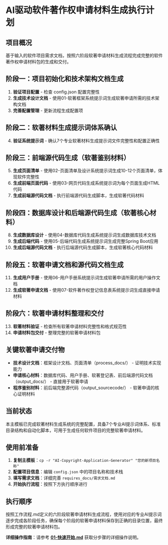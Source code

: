 # AI驱动软件著作权申请材料生成执行计划

## 项目概况
基于输入的软件项目需求文档，按照六阶段软著申请材料生成流程完成完整的软件著作权申请材料包的生成和交付。

## 阶段一：项目初始化和技术架构文档生成
1. **验证项目配置** - 检查 config.json 配置完整性
2. **生成技术设计文档** - 使用01-软著框架系统提示词生成软著申请所需的技术架构文档
3. **完善配置管理** - 更新流程生成配置项

## 阶段二：软著材料生成提示词体系确认
4. **验证系统提示词** - 确认7个专业软著材料生成提示词文件完整性和配置正确性

## 阶段三：前端源代码生成（软著鉴别材料）
5. **生成页面清单** - 使用02-页面清单及设计系统提示词生成10-12个页面清单，体现软件完整性
6. **生成前端页面代码** - 使用03-网页代码生成系统提示词为每个页面生成HTML代码
7. **生成前端源代码文档** - 执行前端源代码生成脚本，生成软著代码材料

## 阶段四：数据库设计和后端源代码生成（软著核心材料）
8. **生成数据库设计** - 使用04-数据库代码生成系统提示词生成数据库技术文档
9. **生成后端代码** - 使用05-后端代码生成系统提示词生成完整Spring Boot应用
10. **生成后端源代码文档** - 执行后端源代码生成脚本，生成软著核心代码材料

## 阶段五：软著申请文档和源代码文档生成
11. **生成用户手册** - 使用06-用户手册系统提示词生成软著申请所需的用户操作文档
12. **生成软著申请文档** - 使用07-软件著作权登记信息表系统提示词生成直接申请材料

## 阶段六：软著申请材料整理和交付
13. **软著材料验证** - 检查所有软著申请材料完整性和格式规范性
14. **申请材料包交付** - 整理完整的软著申请材料包

## 关键软著申请交付物
- **技术设计文档**：框架设计文档、页面清单（process_docs/） - 证明技术实现能力
- **申请核心材料**：数据库代码、用户手册、软著登记表、前后端源代码文档（output_docs/） - 直接用于软著申请
- **程序鉴别材料**：前后端完整源代码（output_sourcecode/） - 软著申请的核心证明材料

## 当前状态
本主模板已完成软著材料生成系统的完整配置，具备7个专业AI提示词体系、标准目录结构和自动化脚本，可用于生成任何软件项目的完整软著申请材料。

## 使用前准备
1. **复制主模板**：`cp -r "AI-Copyright-Application-Generator" "您的新项目名称"`
2. **配置项目信息**：编辑 `config.json` 中的项目名称和技术栈
3. **填写需求文档**：详细完善 `requires_docs/需求文档.md`
4. **开始执行流程**：按照下方执行顺序进行

## 执行顺序
按照工作流程.md定义的六阶段软著申请材料生成流程，使用对应的专业AI提示词逐步完成各阶段任务，确保每个阶段的软著申请材料保存到正确的目录位置，最终形成完整的软著申请材料包。

**详细操作指南**：请参考 **[01-快速开始.md](./01-快速开始.md)** 获取分步骤的详细操作说明。